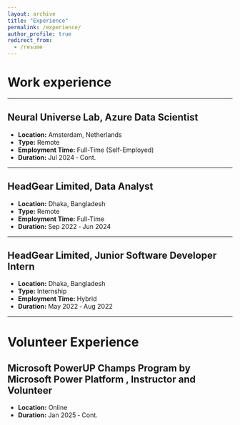```yaml
---
layout: archive
title: "Experience"
permalink: /experience/
author_profile: true
redirect_from:
  - /resume
---
```

Work experience
======



---
## Neural Universe Lab, Azure Data Scientist 
- **Location:** Amsterdam, Netherlands
- **Type:** Remote
- **Employment Time:** Full-Time (Self-Employed)
- **Duration:** Jul 2024 ‑ Cont.

---
## HeadGear Limited, Data Analyst
- **Location:** Dhaka, Bangladesh
- **Type:** Remote
- **Employment Time:** Full-Time
- **Duration:** Sep 2022 ‑ Jun 2024

---
## HeadGear Limited, Junior Software Developer Intern
- **Location:** Dhaka, Bangladesh
- **Type:** Internship
- **Employment Time:** Hybrid
- **Duration:** May 2022 ‑ Aug 2022


---
# Volunteer Experience
## Microsoft PowerUP Champs Program by Microsoft Power Platform , Instructor and Volunteer
- **Location:** Online
- **Duration:** Jan 2025 ‑ Cont.
